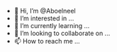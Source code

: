 - 👋 Hi, I’m @Aboelneel
- 👀 I’m interested in ...
- 🌱 I’m currently learning ...
- 💞️ I’m looking to collaborate on ...
- 📫 How to reach me ...

<!---
Aboelneel/Aboelneel is a ✨ special ✨ repository because its `README.md` (this file) appears on your GitHub profile.
You can click the Preview link to take a look at your changes.
--->
